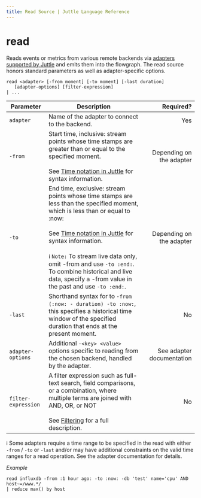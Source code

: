 ```yaml
---
title: Read Source | Juttle Language Reference
---
```


read
====

Reads events or metrics from various remote backends via [adapters supported by Juttle](../adapters/index.md) and emits them into the flowgraph. The read source honors standard parameters as well as adapter-specific options.

```
read <adapter> [-from moment] [-to moment] [-last duration]
   [adapter-options] [filter-expression]
| ...
```

Parameter  |  Description  |  Required?
---------- | ------------- | ---------:
`adapter`  | Name of the adapter to connect to the backend.  | Yes
`-from`  | Start time, inclusive: stream points whose time stamps are greater than or equal to the specified moment. <br><br>See [Time notation in Juttle](../reference/time.md) for syntax information.  | Depending on the adapter
`-to`  | End time, exclusive: stream points whose time stamps are less than the specified moment, which is less than or equal to :now: <br><br>See [Time notation in Juttle](../reference/time.md) for syntax information. <br><br>:information_source: `Note:` To stream live data only, omit -from and use `-to :end:`. To combine historical and live data, specify a -from value in the past and use `-to :end:`.  | Depending on the adapter
`-last`  |  Shorthand syntax for to `-from (:now: - duration) -to :now:`, this specifies a historical time window of the specified duration that ends at the present moment. |  No
`adapter-options`  | Additional `-<key> <value>` options specific to reading from the chosen backend, handled by the adapter.  |  See adapter documentation
`filter-expression`  |  A filter expression such as full-text search, field comparisons, or a combination, where multiple terms are joined with AND, OR, or NOT <br><br>See [Filtering](../concepts/filtering.md) for a full description. |  No

:information_source: Some adapters require a time range to be specified in the read with either `-from` / `-to` or `-last` and/or may have additional constraints on the valid time ranges for a read operation. See the adapter documentation for details.

_Example_

```
read influxdb -from :1 hour ago: -to :now: -db 'test' name='cpu' AND host~=/www.*/
| reduce max() by host
```
